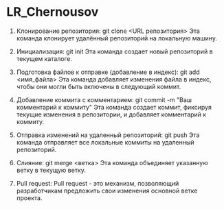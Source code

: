 # LR_Chernousov

1. Клонирование репозитория:
   git clone <URL репозитория>
   Эта команда клонирует удалённый репозиторий на локальную машину.

2. Инициализация:
   git init
   Эта команда создает новый репозиторий в текущем каталоге.

3. Подготовка файлов к отправке (добавление в индекс):
   git add <имя_файла>
   Эта команда добавляет изменения файла в индекс, чтобы они могли быть включены в следующий коммит.

4. Добавление коммита с комментарием:
   git commit -m "Ваш комментарий к коммиту"
   Эта команда создает коммит, фиксируя текущие изменения в репозитории, и добавляет комментарий к коммиту.

5. Отправка изменений на удаленный репозиторий:
   git push
   Эта команда отправляет все локальные коммиты на удаленный репозиторий.

6. Слияние:
   git merge <ветка>
   Эта команда объединяет указанную ветку в текущую ветку.

7. Pull request:
   Pull request - это механизм, позволяющий разработчикам предложить свои изменения основной ветке проекта.
